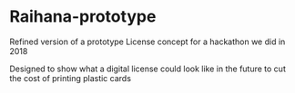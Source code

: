 # Raihana-prototype
Refined version of a prototype License concept for a hackathon we did in 2018


Designed to show what a digital license could look like in the future to cut the cost of printing plastic cards

